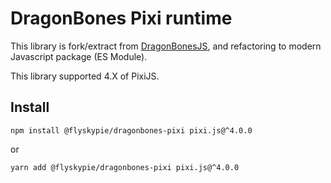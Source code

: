 # DragonBones Pixi runtime

This library is fork/extract from [DragonBonesJS](https://github.com/DragonBones/DragonBonesJS), and refactoring to modern Javascript package (ES Module).

This library supported 4.X of PixiJS.

## Install

```
npm install @flyskypie/dragonbones-pixi pixi.js@^4.0.0
```

or 

```
yarn add @flyskypie/dragonbones-pixi pixi.js@^4.0.0
```
